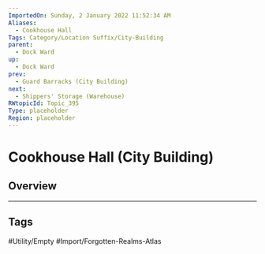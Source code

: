 ```yaml
---
ImportedOn: Sunday, 2 January 2022 11:52:34 AM
Aliases:
  - Cookhouse Hall
Tags: Category/Location Suffix/City-Building
parent:
  - Dock Ward
up:
  - Dock Ward
prev:
  - Guard Barracks (City Building)
next:
  - Shippers' Storage (Warehouse)
RWtopicId: Topic_395
Type: placeholder
Region: placeholder
---
```

# Cookhouse Hall (City Building)
## Overview

---
## Tags
#Utility/Empty #Import/Forgotten-Realms-Atlas

